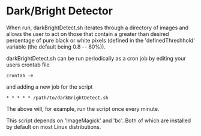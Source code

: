 # Dark/Bright Detector

When run, darkBrightDetect.sh iterates through a directory of images and allows the user to act on those that contain a greater than desired percentage of pure black or white pixels (defined in the 'definedThreshhold' variable (the default being 0.8 -- 80%)).

darkBrightDetect.sh can be run periodically as a cron job by editing your users crontab file

```
crontab -e
```

and adding a new job for the script

```
* * * * * /path/to/darkBrightDetect.sh
```

The above will, for example, run the script once every minute.

This script depends on 'ImageMagick' and 'bc'. Both of which are installed by default on most Linux distributions.